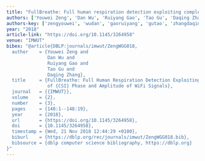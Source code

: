 ```yaml
---
title: "FullBreathe: Full human respiration detection exploiting complementarity of CSI phase and amplitude of WiFi signals"
authors: ['Youwei Zeng', 'Dan Wu', 'Ruiyang Gao', 'Tao Gu', 'Daqing Zhang 0001']
authors-key: ['zengyouwei', 'wudan', 'gaoruiyang', 'gutao', 'zhangdaqing']
year: "2018"
article-link: "https://doi.org/10.1145/3264958"
venue: "IMWUT"
bibex: "@article{DBLP:journals/imwut/ZengWGG018,
  author    = {Youwei Zeng and
               Dan Wu and
               Ruiyang Gao and
               Tao Gu and
               Daqing Zhang},
  title     = {FullBreathe: Full Human Respiration Detection Exploiting Complementarity
               of {CSI} Phase and Amplitude of WiFi Signals},
  journal   = {{IMWUT}},
  volume    = {2},
  number    = {3},
  pages     = {148:1--148:19},
  year      = {2018},
  url       = {https://doi.org/10.1145/3264958},
  doi       = {10.1145/3264958},
  timestamp = {Wed, 21 Nov 2018 12:44:29 +0100},
  biburl    = {https://dblp.org/rec/journals/imwut/ZengWGG018.bib},
  bibsource = {dblp computer science bibliography, https://dblp.org}
}"
---
```

